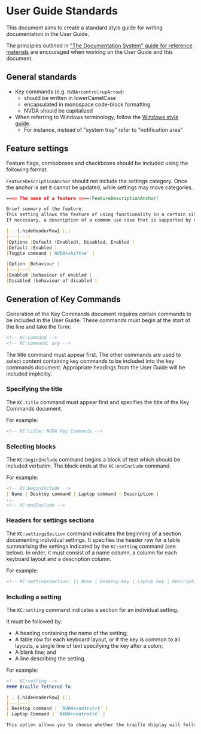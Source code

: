 # User Guide Standards
This document aims to create a standard style guide for writing documentation in the User Guide.

The principles outlined in ["The Documentation System" guide for reference materials](https://documentation.divio.com/reference.html) are encouraged when working on the User Guide and this document.

## General standards
- Key commands (e.g. `NVDA+control+upArrow`):
  - should be written in lowerCamelCase
  - encapsulated in monospace code-block formatting
  - NVDA should be capitalized
- When referring to Windows terminology, follow the [Windows style guide](https://docs.microsoft.com/en-us/style-guide/welcome/).
  - For instance, instead of "system tray" refer to "notification area"

## Feature settings

Feature flags, comboboxes and checkboxes should be included using the following format.

`FeatureDescriptionAnchor` should not include the settings category.
Once the anchor is set it cannot be updated, while settings may move categories.

```md
==== The name of a feature ====[FeatureDescriptionAnchor]

Brief summary of the feature.
This setting allows the feature of using functionality in a certain situation to be controlled in some way.
If necessary, a description of a common use case that is supported by each option.

| . {.hideHeaderRow} |.|
|---|---|
|Options |Default (Enabled), Disabled, Enabled |
|Default |Enabled |
|Toggle command |`NVDA+shift+e` |

|Option |Behaviour |
|---|---|
|Enabled |behaviour of enabled |
|Disabled |behaviour of disabled |
```

## Generation of Key Commands
Generation of the Key Commands document requires certain commands to be included in the User Guide.
These commands must begin at the start of the line and take the form:

```md
<!-- KC:command -->
<!-- KC:command: arg -->
```

The title command must appear first.
The other commands are used to select content containing key commands to be included into the key commands document.
Appropriate headings from the User Guide will be included implicitly.

### Specifying the title
The `KC:title` command must appear first and specifies the title of the Key Commands document.

For example:
```md
<!-- KC:title: NVDA Key Commands -->
```

### Selecting blocks

The `KC:beginInclude` command begins a block of text which should be included verbatim.
The block ends at the `KC:endInclude` command.

For example:

```md
<!-- KC:beginInclude -->
| Name | Desktop command | Laptop command | Description |
...
<!-- KC:endInclude -->
```

### Headers for settings sections

The `KC:settingsSection` command indicates the beginning of a section documenting individual settings.
It specifies the header row for a table summarising the settings indicated by the `KC:setting` command (see below).
In order, it must consist of a name column, a column for each keyboard layout and a description column.

For example:
```md
<!-- KC:settingsSection: || Name | Desktop key | Laptop key | Description | -->
```

### Including a setting

The `KC:setting` command indicates a section for an individual setting.

It must be followed by:

* A heading containing the name of the setting;
* A table row for each keyboard layout, or if the key is common to all layouts, a single line of text specifying the key after a colon;
* A blank line; and
* A line describing the setting.

For example:
```md
<!-- KC:setting -->
#### Braille Tethered To

| . {.hideHeaderRow} |.|
|---|---|
| Desktop command | `NVDA+control+t` |
| Laptop Command | `NVDA+control+t` |

This option allows you to choose whether the braille display will follow the system focus, or whether it follows the navigator object / review cursor.
```
